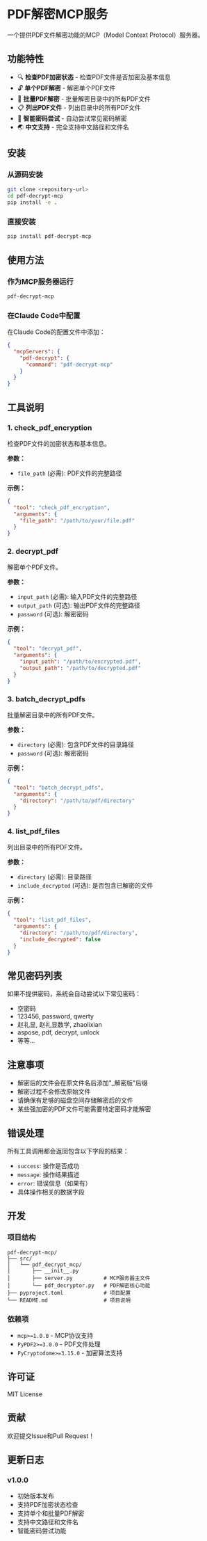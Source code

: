# PDF解密MCP服务

一个提供PDF文件解密功能的MCP（Model Context Protocol）服务器。

## 功能特性

- 🔍 **检查PDF加密状态** - 检查PDF文件是否加密及基本信息
- 🔓 **单个PDF解密** - 解密单个PDF文件
- 📁 **批量PDF解密** - 批量解密目录中的所有PDF文件
- 📋 **列出PDF文件** - 列出目录中的所有PDF文件
- 🔐 **智能密码尝试** - 自动尝试常见密码解密
- 🌏 **中文支持** - 完全支持中文路径和文件名

## 安装

### 从源码安装

```bash
git clone <repository-url>
cd pdf-decrypt-mcp
pip install -e .
```

### 直接安装

```bash
pip install pdf-decrypt-mcp
```

## 使用方法

### 作为MCP服务器运行

```bash
pdf-decrypt-mcp
```

### 在Claude Code中配置

在Claude Code的配置文件中添加：

```json
{
  "mcpServers": {
    "pdf-decrypt": {
      "command": "pdf-decrypt-mcp"
    }
  }
}
```

## 工具说明

### 1. check_pdf_encryption
检查PDF文件的加密状态和基本信息。

**参数：**
- `file_path` (必需): PDF文件的完整路径

**示例：**
```json
{
  "tool": "check_pdf_encryption",
  "arguments": {
    "file_path": "/path/to/your/file.pdf"
  }
}
```

### 2. decrypt_pdf
解密单个PDF文件。

**参数：**
- `input_path` (必需): 输入PDF文件的完整路径
- `output_path` (可选): 输出PDF文件的完整路径
- `password` (可选): 解密密码

**示例：**
```json
{
  "tool": "decrypt_pdf",
  "arguments": {
    "input_path": "/path/to/encrypted.pdf",
    "output_path": "/path/to/decrypted.pdf"
  }
}
```

### 3. batch_decrypt_pdfs
批量解密目录中的所有PDF文件。

**参数：**
- `directory` (必需): 包含PDF文件的目录路径
- `password` (可选): 解密密码

**示例：**
```json
{
  "tool": "batch_decrypt_pdfs",
  "arguments": {
    "directory": "/path/to/pdf/directory"
  }
}
```

### 4. list_pdf_files
列出目录中的所有PDF文件。

**参数：**
- `directory` (必需): 目录路径
- `include_decrypted` (可选): 是否包含已解密的文件

**示例：**
```json
{
  "tool": "list_pdf_files",
  "arguments": {
    "directory": "/path/to/pdf/directory",
    "include_decrypted": false
  }
}
```

## 常见密码列表

如果不提供密码，系统会自动尝试以下常见密码：

- 空密码
- 123456, password, qwerty
- 赵礼显, 赵礼显数学, zhaolixian
- aspose, pdf, decrypt, unlock
- 等等...

## 注意事项

- 解密后的文件会在原文件名后添加"_解密版"后缀
- 解密过程不会修改原始文件
- 请确保有足够的磁盘空间存储解密后的文件
- 某些强加密的PDF文件可能需要特定密码才能解密

## 错误处理

所有工具调用都会返回包含以下字段的结果：

- `success`: 操作是否成功
- `message`: 操作结果描述
- `error`: 错误信息（如果有）
- 具体操作相关的数据字段

## 开发

### 项目结构

```
pdf-decrypt-mcp/
├── src/
│   └── pdf_decrypt_mcp/
│       ├── __init__.py
│       ├── server.py          # MCP服务器主文件
│       └── pdf_decryptor.py   # PDF解密核心功能
├── pyproject.toml             # 项目配置
└── README.md                  # 项目说明
```

### 依赖项

- `mcp>=1.0.0` - MCP协议支持
- `PyPDF2>=3.0.0` - PDF文件处理
- `PyCryptodome>=3.15.0` - 加密算法支持

## 许可证

MIT License

## 贡献

欢迎提交Issue和Pull Request！

## 更新日志

### v1.0.0
- 初始版本发布
- 支持PDF加密状态检查
- 支持单个和批量PDF解密
- 支持中文路径和文件名
- 智能密码尝试功能